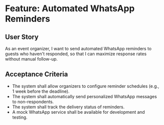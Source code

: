 # Feature: Automated WhatsApp Reminders

## User Story

As an event organizer, I want to send automated WhatsApp reminders to guests who haven't responded, so that I can maximize response rates without manual follow-up.

## Acceptance Criteria

*   The system shall allow organizers to configure reminder schedules (e.g., 1 week before the deadline).
*   The system shall automatically send personalized WhatsApp messages to non-respondents.
*   The system shall track the delivery status of reminders.
*   A mock WhatsApp service shall be available for development and testing.